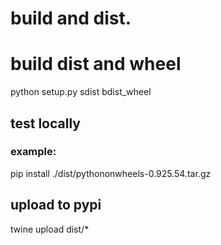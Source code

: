 # build and dist.


# build dist and wheel


python setup.py sdist bdist_wheel


## test locally
### example:

pip install ./dist/pythononwheels-0.925.54.tar.gz

## upload to pypi

twine upload dist/* 


